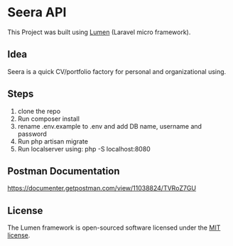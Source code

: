 # Seera API

This Project was built using <a href="#">Lumen</a> (Laravel micro framework).<br>

## Idea
Seera is a quick CV/portfolio factory for personal and organizational using.


## Steps

1. clone the repo
2. Run composer install
3. rename .env.example to .env and add DB name, username and password
4. Run php artisan migrate
5. Run localserver using: php -S localhost:8080

## Postman Documentation
https://documenter.getpostman.com/view/11038824/TVRoZ7GU
   
## License
The Lumen framework is open-sourced software licensed under the [MIT license](https://opensource.org/licenses/MIT).
